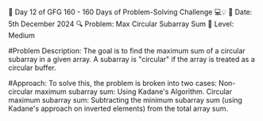 🚀 Day 12 of GFG 160 - 160 Days of Problem-Solving Challenge 💻💡
📅 Date: 5th December 2024
🔍 Problem: Max Circular Subarray Sum
🌟 Level: Medium

#Problem Description:
The goal is to find the maximum sum of a circular subarray in a given array.
A subarray is "circular" if the array is treated as a circular buffer.

#Approach:
To solve this, the problem is broken into two cases:
Non-circular maximum subarray sum: Using Kadane's Algorithm.
Circular maximum subarray sum: Subtracting the minimum subarray sum (using Kadane's approach on inverted elements) from the total array sum.
